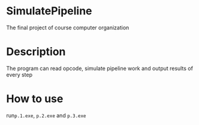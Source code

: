 # SimulatePipeline
The final project of  course computer organization

# Description
The program can read opcode, simulate pipeline work and output results of every step

# How to use
run`p.1.exe`, `p.2.exe` and `p.3.exe`
